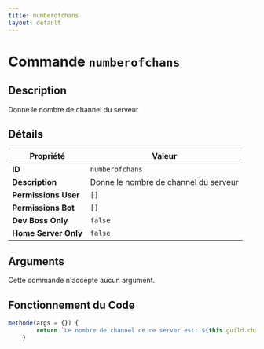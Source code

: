```yaml
---
title: numberofchans
layout: default
---
```


# Commande `numberofchans`

## Description

Donne le nombre de channel du serveur

## Détails

| Propriété | Valeur |
| --- | --- |
| **ID** | `numberofchans` |
| **Description** | Donne le nombre de channel du serveur |
| **Permissions User** | `[]` |
| **Permissions Bot** | `[]` |
| **Dev Boss Only** | `false` |
| **Home Server Only** | `false` |

## Arguments

Cette commande n'accepte aucun argument.

## Fonctionnement du Code

```javascript
methode(args = {}) {
        return `Le nombre de channel de ce server est: ${this.guild.channels.cache.size}/500`;
    }
```
